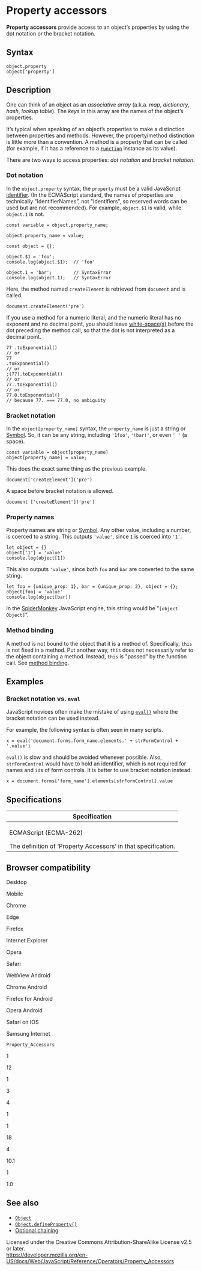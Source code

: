 Property accessors
==================

**Property accessors** provide access to an object’s properties by using the dot notation or the bracket notation.

Syntax
------

    object.property
    object['property']

Description
-----------

One can think of an object as an *associative array* (a.k.a. *map*, *dictionary*, *hash*, *lookup table*). The *keys* in this array are the names of the object’s properties.

It’s typical when speaking of an object’s properties to make a distinction between properties and methods. However, the property/method distinction is little more than a convention. A method is a property that can be called (for example, if it has a reference to a [`Function`](../global_objects/function) instance as its value).

There are two ways to access properties: *dot notation* and *bracket notation*.

### Dot notation

In the `object.property` syntax, the `property` must be a valid JavaScript [identifier](https://developer.mozilla.org/en-US/docs/Glossary/Identifier). (In the ECMAScript standard, the names of properties are technically "IdentifierNames”, not "Identifiers”, so reserved words can be used but are not recommended). For example, `object.$1` is valid, while `object.1` is not.

    const variable = object.property_name;

    object.property_name = value;

    const object = {};

    object.$1 = 'foo';
    console.log(object.$1);  // 'foo'

    object.1 = 'bar';        // SyntaxError
    console.log(object.1);   // SyntaxError

Here, the method named `createElement` is retrieved from `document` and is called.

    document.createElement('pre')

If you use a method for a numeric literal, and the numeric literal has no exponent and no decimal point, you should leave [white-space(s)](https://developer.mozilla.org/en-US/docs/Glossary/Whitespace) before the dot preceding the method call, so that the dot is not interpreted as a decimal point.

    77 .toExponential()
    // or
    77
    .toExponential()
    // or
    ;(77).toExponential()
    // or
    77..toExponential()
    // or
    77.0.toExponential()
    // because 77. === 77.0, no ambiguity

### Bracket notation

In the `object[property_name]` syntax, the `property_name` is just a string or [Symbol](https://developer.mozilla.org/en-US/docs/Glossary/Symbol). So, it can be any string, including `'1foo'`, `'!bar!'`, or even `' '` (a space).

    const variable = object[property_name]
    object[property_name] = value;

This does the exact same thing as the previous example.

    document['createElement']('pre')

A space before bracket notation is allowed.

    document ['createElement']('pre')

### Property names

Property names are string or [Symbol](https://developer.mozilla.org/en-US/docs/Glossary/Symbol). Any other value, including a number, is coerced to a string. This outputs `'value'`, since `1` is coerced into `'1'`.

    let object = {}
    object['1'] = 'value'
    console.log(object[1])

This also outputs `'value'`, since both `foo` and `bar` are converted to the same string.

    let foo = {unique_prop: 1}, bar = {unique_prop: 2}, object = {};
    object[foo] = 'value'
    console.log(object[bar])

In the [SpiderMonkey](https://developer.mozilla.org/en-US/docs/Mozilla/Projects/SpiderMonkey) JavaScript engine, this string would be "`[object Object]`”.

### Method binding

A method is not bound to the object that it is a method of. Specifically, `this` is not fixed in a method. Put another way, `this` does not necessarily refer to the object containing a method. Instead, `this` is "passed” by the function call. See [method binding](this#method_binding).

Examples
--------

### Bracket notation vs. `eval`

JavaScript novices often make the mistake of using [`eval()`](../global_objects/eval) where the bracket notation can be used instead.

For example, the following syntax is often seen in many scripts.

    x = eval('document.forms.form_name.elements.' + strFormControl + '.value')

`eval()` is slow and should be avoided whenever possible. Also, `strFormControl` would have to hold an identifier, which is not required for names and `id`s of form controls. It is better to use bracket notation instead:

    x = document.forms['form_name'].elements[strFormControl].value

Specifications
--------------

<table><colgroup><col style="width: 100%" /></colgroup><thead><tr class="header"><th>Specification</th></tr></thead><tbody><tr class="odd"><td><p>ECMAScript (ECMA-262)<br />
</p><span class="small">The definition of ‘Property Accessors’ in that specification.</span></td></tr></tbody></table>

Browser compatibility
---------------------

Desktop

Mobile

Chrome

Edge

Firefox

Internet Explorer

Opera

Safari

WebView Android

Chrome Android

Firefox for Android

Opera Android

Safari on IOS

Samsung Internet

`Property_Accessors`

1

12

1

3

4

1

1

18

4

10.1

1

1.0

See also
--------

-   [`Object`](../global_objects/object)
-   [`Object.defineProperty()`](../global_objects/object/defineproperty)
-   [Optional chaining](optional_chaining)

Licensed under the Creative Commons Attribution-ShareAlike License v2.5 or later.  
<a href="https://developer.mozilla.org/en-US/docs/Web/JavaScript/Reference/Operators/Property_Accessors" class="_attribution-link">https://developer.mozilla.org/en-US/docs/Web/JavaScript/Reference/Operators/Property_Accessors</a>
